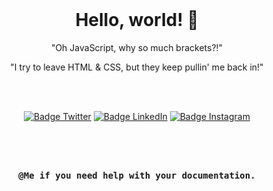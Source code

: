 
<div align = center>

<br>

# Hello, world! 👋

"Oh JavaScript, why so much brackets?!"

"I try to leave HTML & CSS, but they keep pullin' me back in!"

<br>
<br>

[![Badge Twitter]][Twitter]
[![Badge LinkedIn]][LinkedIn]
[![Badge Instagram]][Instagram]


[Twitter]: https://twitter.com/ilya0x
[Badge Twitter]: https://img.shields.io/twitter/follow/ElectroArchiver?color=1378b7&label=Twitter/X&logo=Twitter&logoColor=FFFFFF&style=for-the-badge&labelColor=1DA1F2

[LinkedIn]: https://www.linkedin.com/in/ilya0x
[Badge LinkedIn]: https://img.shields.io/twitter/follow/ElectroArchiver?color=1378b7&label=LinkedIn&logo=LinkedIn&logoColor=FFFFFF&style=for-the-badge&labelColor=1DA1F2

[Instagram]: https://www.linkedin.com/in/ilya0x
[Badge Instagram]: https://img.shields.io/twitter/follow/ElectroArchiver?color=1378b7&label=Instagram&logo=Instagram&logoColor=FFFFFF&style=for-the-badge&labelColor=1DA1F2

<br>
<br>

<kbd> <br> **@Me if you need help with your documentation.** <br> </kbd>
